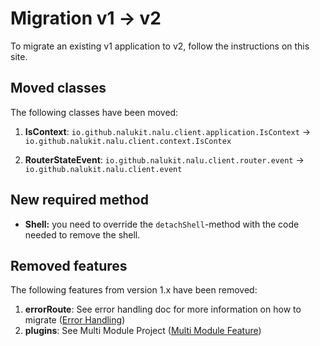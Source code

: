 # Migration v1 -> v2

To migrate an existing v1 application to v2, follow the instructions on this site.

## Moved classes
The following classes have been moved:

1. **IsContext**: `io.github.nalukit.nalu.client.application.IsContext` -> `io.github.nalukit.nalu.client.context.IsContex`

2. **RouterStateEvent**: `io.github.nalukit.nalu.client.router.event` -> `io.github.nalukit.nalu.client.event`

## New required method
* **Shell:** you need to override the `detachShell`-method with the code needed to remove the shell.

## Removed features
The following features from version 1.x have been removed:

1. **errorRoute**: See error handling doc for more information on how to migrate ([Error Handling](https://github.com/NaluKit/nalu/wiki/12.-Error-Handling))
2. **plugins**: See Multi Module Project ([Multi Module Feature](https://github.com/NaluKit/nalu/wiki/15.-Multi-Module-Project))
